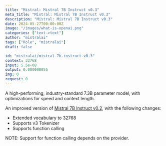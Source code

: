 ```yaml
---
title: "Mistral: Mistral 7B Instruct v0.3"
meta_title: "Mistral: Mistral 7B Instruct v0.3"
description: "Mistral: Mistral 7B Instruct v0.3"
date: 2024-05-27T00:00:00Z
image: "/images/what-is-openai.png"
categories: ["text->text"]
author: "mistralai"
tags: ["Role", "mistralai"]
draft: false

id: "mistralai/mistral-7b-instruct-v0.3"
context: 32768
input: 5.5e-08
output: 0.000000055
img: 0
request: 0
---
```


A high-performing, industry-standard 7.3B parameter model, with optimizations for speed and context length.

An improved version of [Mistral 7B Instruct v0.2](/models/mistralai/mistral-7b-instruct-v0.2), with the following changes:

- Extended vocabulary to 32768
- Supports v3 Tokenizer
- Supports function calling

NOTE: Support for function calling depends on the provider.

